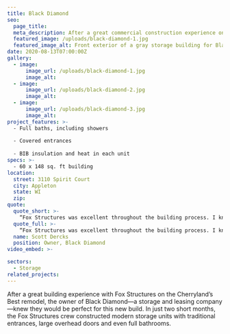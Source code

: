 ```yaml
---
title: Black Diamond
seo:
  page_title:
  meta_description: After a great commercial construction experience on the Cherryland’s Best remodel, Black Diamond knew Fox Structures would be perfect for this new build.
  featured_image: /uploads/black-diamond-1.jpg
  featured_image_alt: Front exterior of a gray storage building for Black Diamond
date: 2020-08-13T07:00:00Z
gallery: 
  - image: 
      image_url: /uploads/black-diamond-1.jpg
      image_alt:
  - image: 
      image_url: /uploads/black-diamond-2.jpg
      image_alt:
  - image: 
      image_url: /uploads/black-diamond-3.jpg
      image_alt:
project_features: >-
  - Full baths, including showers
  
  - Covered entrances
  
  - BIB insulation and heat in each unit
specs: >-
  - 60 x 148 sq. ft building
location:
  street: 3110 Spirit Court
  city: Appleton
  state: WI
  zip:
quote:
  quote_short: >-
    “Fox Structures was excellent throughout the building process. I knew of them in the past and their pricing was good. On-site employees were great to work with. They always do great work!”
  quote_full: >-
    “Fox Structures was excellent throughout the building process. I knew of them in the past and their pricing was good. On-site employees were great to work with. They always do great work!”
  name: Scott Dercks
  position: Owner, Black Diamond
video_embed: >-

sectors:
  - Storage
related_projects: 
---
```


After a great building experience with Fox Structures on the Cherryland’s Best remodel, the owner of Black Diamond—a storage and leasing company—knew they would be perfect for this new build. In just two short months, the Fox Structures crew constructed modern storage units with traditional entrances, large overhead doors and even full bathrooms.